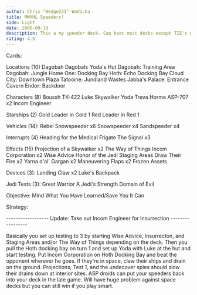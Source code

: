 ```yaml
---
author: Chris "Wedge231" Wodicka
title: MWYHL Speeders!
side: Light
date: 2000-09-10
description: This a my speeder deck. Can beat most decks except TIE's which I have seen once in my area.
rating: 4.5
---
```

Cards: 

Locations (10)
Dagobah
Dagobah: Yoda's Hut
Dagobah: Training Area
Dagobah: Jungle
Home One: Docking Bay
Hoth: Echo Docking Bay
Cloud City: Downtown Plaza
Tatooine: Jundland Wastes
Jabba's Palace: Entrance Cavern
Endor: Backdoor

Characters (8)
Boussh
TK-422
Luke Skywalker
Yoda
Treva Horme
ASP-707 x2
Incom Engineer

Starships (2)
Gold Leader in Gold 1
Red Leader in Red 1


Vehicles (14):
Rebel Snowspeeder x6
Snowspeeder x4
Sandspeeder x4

Interrupts (4)
Heading for the Medical Frigate
The Signal x3

Effects (15)
Projection of a Skywalker x2
The Way of Things
Incom Corporation x2
Wise Advice
Honor of the Jedi
Staging Areas
Draw Their Fire x2
Yarna d'al' Gargan x2
Maneuvering Flaps x2
Frozen Assets

Devices (3):
Landing Claw x2
Luke's Backpack

Jedi Tests (3):
Great Warrior
A Jedi's Strength
Domain of Evil

Objective:
Mind What You Have Learned/Save You It Can

Strategy: 

------------------ Update: Take out Incom Engineer for Insurrection -----------------

Basically you set up testing to 3 by starting Wise Advice, Insurrecton, and Staging Areas and/or The Way of Things depending on the deck. Then you pull the Hoth docking bay on turn 1 and set up Yoda with Luke at the hut and start testing. Put Incom Corporation on Hoth Docking Bay and beat the opponent wherever he goes. If they're in space, claw their ships and drain on the ground. Projections, Test 1, and the undecover spies should slow their drains down at interior sites. ASP droids can put your speeders back into your deck in the late game. Will have huge problem against space decks but you can still win if you play smart. 